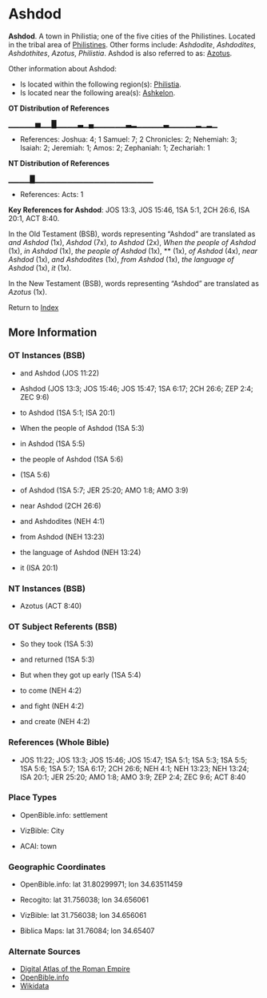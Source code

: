 # Ashdod
**Ashdod**. 
A town in Philistia; one of the five cities of the Philistines. 
Located in the tribal area of [Philistines](../../../groups/md/acai/Philistine.md). 
Other forms include: 
*Ashdodite*, *Ashdodites*, *Ashdothites*, *Azotus*, *Philistia*. 
Ashdod is also referred to as: 
[Azotus](Azotus.md). 




Other information about Ashdod:


* Is located within the following region(s): 
[Philistia](Philistine.md). 
* Is located near the following area(s): 
[Ashkelon](Ashkelon.md). 


**OT Distribution of References**

▁▁▁▁▁▅▁▁█▁▁▁▁▃▁▄▁▁▁▁▁▁▃▂▁▁▁▁▁▃▁▁▁▁▁▂▁▂▁
* References: Joshua: 4; 1 Samuel: 7; 2 Chronicles: 2; Nehemiah: 3; Isaiah: 2; Jeremiah: 1; Amos: 2; Zephaniah: 1; Zechariah: 1

**NT Distribution of References**

▁▁▁▁█▁▁▁▁▁▁▁▁▁▁▁▁▁▁▁▁▁▁▁▁▁▁
* References: Acts: 1



**Key References for Ashdod**: 
JOS 13:3, JOS 15:46, 1SA 5:1, 2CH 26:6, ISA 20:1, ACT 8:40. 


In the Old Testament (BSB), words representing “Ashdod” are translated as 
*and Ashdod* (1x), *Ashdod* (7x), *to Ashdod* (2x), *When the people of Ashdod* (1x), *in Ashdod* (1x), *the people of Ashdod* (1x), ** (1x), *of Ashdod* (4x), *near Ashdod* (1x), *and Ashdodites* (1x), *from Ashdod* (1x), *the language of Ashdod* (1x), *it* (1x). 


In the New Testament (BSB), words representing “Ashdod” are translated as 
*Azotus* (1x). 


Return to [Index](00-Index.md)

## More Information

### OT Instances (BSB)

* and Ashdod (JOS 11:22)

* Ashdod (JOS 13:3; JOS 15:46; JOS 15:47; 1SA 6:17; 2CH 26:6; ZEP 2:4; ZEC 9:6)

* to Ashdod (1SA 5:1; ISA 20:1)

* When the people of Ashdod (1SA 5:3)

* in Ashdod (1SA 5:5)

* the people of Ashdod (1SA 5:6)

*  (1SA 5:6)

* of Ashdod (1SA 5:7; JER 25:20; AMO 1:8; AMO 3:9)

* near Ashdod (2CH 26:6)

* and Ashdodites (NEH 4:1)

* from Ashdod (NEH 13:23)

* the language of Ashdod (NEH 13:24)

* it (ISA 20:1)



### NT Instances (BSB)

* Azotus (ACT 8:40)



### OT Subject Referents (BSB)

* So they took (1SA 5:3)

* and returned (1SA 5:3)

* But when they got up early (1SA 5:4)

* to come (NEH 4:2)

* and fight (NEH 4:2)

* and create (NEH 4:2)



### References (Whole Bible)

* JOS 11:22; JOS 13:3; JOS 15:46; JOS 15:47; 1SA 5:1; 1SA 5:3; 1SA 5:5; 1SA 5:6; 1SA 5:7; 1SA 6:17; 2CH 26:6; NEH 4:1; NEH 13:23; NEH 13:24; ISA 20:1; JER 25:20; AMO 1:8; AMO 3:9; ZEP 2:4; ZEC 9:6; ACT 8:40


### Place Types

* OpenBible.info: settlement

* VizBible: City

* ACAI: town



### Geographic Coordinates

* OpenBible.info: lat 31.80299971; lon 34.63511459

* Recogito: lat 31.756038; lon 34.656061

* VizBible: lat 31.756038; lon 34.656061

* Biblica Maps: lat 31.76084; lon 34.65407



### Alternate Sources

* [Digital Atlas of the Roman Empire](https://imperium.ahlfeldt.se/places/21687)
* [OpenBible.info](https://www.openbible.info/geo/ancient/a30c937)
* [Wikidata](http://www.wikidata.org/entity/Q171639)



